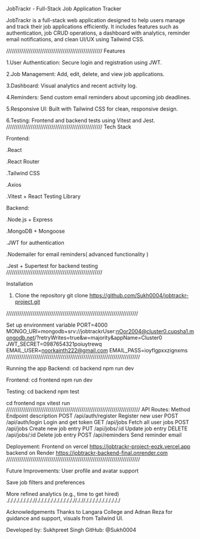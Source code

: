 JobTrackr - Full-Stack Job Application Tracker

JobTrackr is a full-stack web application designed to help users manage and track their job applications efficiently. It includes features such as authentication, job CRUD operations, a dashboard with analytics, reminder email notifications, and clean UI/UX using Tailwind CSS.

///////////////////////////////////////////////////
Features

1.User Authentication: Secure login and registration using JWT.

2.Job Management: Add, edit, delete, and view job applications.

3.Dashboard: Visual analytics and recent activity log.

4.Reminders: Send custom email reminders about upcoming job deadlines.

5.Responsive UI: Built with Tailwind CSS for clean, responsive design.

6.Testing: Frontend and backend tests using Vitest and Jest.
///////////////////////////////////////////////////
Tech Stack

Frontend:

.React

.React Router

.Tailwind CSS

.Axios

.Vitest + React Testing Library

Backend:

.Node.js + Express

.MongoDB + Mongoose

.JWT for authentication

.Nodemailer for email reminders( advanced functionality )

.Jest + Supertest for backend testing
///////////////////////////////////////////////////

Installation
1. Clone the repository
   git clone https://github.com/Sukh0004/jobtrackr-project.git
   
//////////////////////////////////////////////////////////////////////   


Set up environment variable
PORT=4000
MONGO_URI=mongodb+srv://jobtrackrUser:nOor2004@cluster0.cupsha1.mongodb.net/?retryWrites=true&w=majority&appName=Cluster0
JWT_SECRET=0987654321poiuytrewq
EMAIL_USER=noorkainth222@gmail.com
EMAIL_PASS=ioyflgpxxzignxms
///////////////////////////////////////////////////////////////////////

Running the app
Backend:
cd backend
npm run dev

Frontend:
cd frontend
npm run dev

Testing:
cd backend
npm test

cd frontend
npx vitest run
///////////////////////////////////////////////////////////////////////
API Routes:
Method        Endpoint              description
POST         /api/auth/register     Register new user
POST         /api/auth/login        Login and get token
GET          /api/jobs              Fetch all user jobs
POST         /api/jobs              Create new job entry
PUT          /api/jobs/:id          Update job entry
DELETE       /api/jobs/:id          Delete job entry
POST         /api/reminders         Send reminder email

Deployement:
Frontend on vercel   https://jobtrackr-project-eozk.vercel.app
backend on Render    https://jobtrackr-backend-final.onrender.com
///////////////////////////////////////////////////////////////////////

Future Improvements:
User profile and avatar support

Save job filters and preferences

More refined analytics (e.g., time to get hired)
./././././././././/././././././././././././/././/./././././././././././

Acknowledgements
Thanks to Langara College  and Adnan Reza for guidance and support,
visuals from Tailwind UI.

Developed by:
Sukhpreet Singh
GitHub: @Sukh0004



